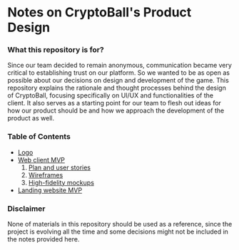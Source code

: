 # Notes on CryptoBall's Product Design

### What this repository is for?

Since our team decided to remain anonymous, communication became very critical to establishing trust on our platform. So we wanted to be as open as possible about our decisions on design and development of the game. This repository explains the rationale and thought processes behind the design of CryptoBall, focusing specifically on UI/UX and functionalities of the client. It also serves as a starting point for our team to flesh out ideas for how our product should be and how we approach the development of the product as well.

### Table of Contents

* [Logo](/notes/LOGO.md)
* [Web client MVP](/notes/WEB_CLIENT.md)
  1. [Plan and user stories](/notes/WEB_CLIENT_1_PLAN_USER_STORIES.md)
  2. [Wireframes](/notes/WEB_CLIENT_2_WIREFRAMES.md)
  3. [High-fidelity mockups](/notes/WEB_CLIENT_3_HIGH_FIDELITY_MOCKUPS.md)
* [Landing website MVP](/notes/LANDING_WEBSITE.md)

### Disclaimer

None of materials in this repository should be used as a reference, since the project is evolving all the time and some decisions might not be included in the notes provided here.

